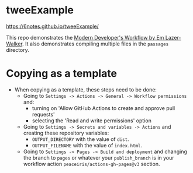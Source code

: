 # tweeExample

https://6notes.github.io/tweeExample/

This repo demonstrates the
[Modern Developer's Workflow by Em Lazer-Walker](https://dev.to/lazerwalker/a-modern-developer-s-workflow-for-twine-4imp).
It also demonstrates compiling multiple files in the `passages` directory.

# Copying as a template

- When copying as a template, these steps need to be done:
  - Going to `Settings -> Actions -> General -> Workflow permissions` and:
    - turning on 'Allow GitHub Actions to create and approve pull requests'
    - selecting the 'Read and write permissions' option
  - Going to `Settings -> Secrets and variables -> Actions` and creating these
    repository variables:
    - `OUTPUT_DIRECTORY` with the value of `dist`.
    - `OUTPUT_FILENAME` with the value of `index.html`.
  - Going to `Settings -> Pages -> Build and deployment` and changing the branch
    to `pages` or whatever your `publish_branch` is in your workflow action
    `peaceiris/actions-gh-pages@v3` section.
